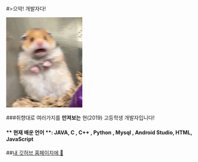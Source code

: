 


#>으악! 개발자다!

![햄서터](다운로드.jpg)


###취향대로 여러가지를 **만져보는** 현(2019) 고등학생 개발자입니다!
#### ** 현재 배운 언어  **: JAVA, C , C++ , Python , Mysql , Android Studio, HTML, JavaScript

##[내 깃허브 홈페이지에 🍆](https://github.com/LIMMIHEE)



